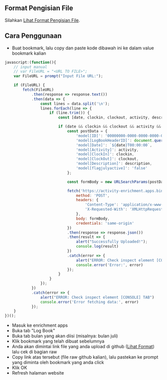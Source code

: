 ## Format Pengisian File
Silahkan [Lihat Format Pengisian File](https://github.com/syauqqii/dump-enrichment/tree/main/Format%20Pengisian).

## Cara Penggunaan
- Buat bookmark, lalu copy dan paste kode dibawah ini ke dalam value bookmark kalian
```javascript
javascript:(function(){
    // input manual
    // var FileURL = "<URL TO FILE>";
    var FileURL = prompt("Input File URL:");

    if (FileURL) {
        fetch(FileURL)
            .then(response => response.text())
            .then(data => {
                const lines = data.split('\n');
                lines.forEach(line => {
                    if (line.trim()) {
                        const [date, clockin, clockout, activity, description] = line.split('|');

                        if (date && clockin && clockout && activity && description) {
                            const postData = {
                                'model[ID]': '00000000-0000-0000-0000-000000000000',
                                'model[LogBookHeaderID]': document.querySelector('ul[id="monthTab"] li.current a').getAttribute('onclick').split("'")[1],
                                'model[Date]': `${date}T00:00:00`,
                                'model[Activity]': activity,
                                'model[ClockIn]': clockin,
                                'model[ClockOut]': clockout,
                                'model[Description]': description,
                                'model[flagjulyactive]': 'false'
                            };

                            const formBody = new URLSearchParams(postData).toString();

                            fetch('https://activity-enrichment.apps.binus.ac.id/LogBook/StudentSave', {
                                method: 'POST',
                                headers: {
                                    'Content-Type': 'application/x-www-form-urlencoded; charset=UTF-8',
                                    'X-Requested-With': 'XMLHttpRequest'
                                },
                                body: formBody,
                                credentials: 'same-origin'
                            })
                            .then(response => response.json())
                            .then(result => {
                                alert("Successfully Uploaded!");
                                console.log(result)
                            })
                            .catch(error => {
                                alert("ERROR: Check inspect element [CONSOLE] TAB")
                                console.error('Error:', error)
                            });
                        }
                    }
                });
            })
            .catch(error => {
                alert("ERROR: Check inspect element [CONSOLE] TAB")
                console.error('Error fetching data:', error)
            });
    }
})();
```
- Masuk ke enrichment apps
- Buka tab "Log Book"
- Buka tab bulan yang akan diisi (misalnya: bulan juli)
- Klik bookmark yang telah dibuat sebelumnya
- Anda akan dimintai link file yang anda upload di github ([Lihat Format](https://github.com/syauqqii/dump-enrichment/tree/main/Format%20Pengisian)) lalu cek di bagian raw
- Copy link atas tersebut (file raw github kalian), lalu pastekan ke prompt yang diminta oleh bookmark yang anda click
- Klik OK
- Refresh halaman website
